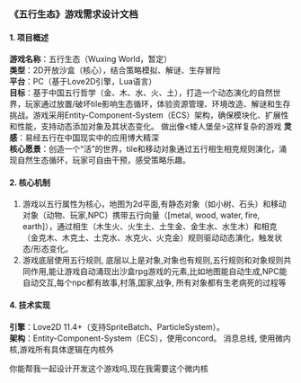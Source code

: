 ### 《五行生态》游戏需求设计文档

#### 1. **项目概述**
**游戏名称**：五行生态（Wuxing World，暂定）  
**类型**：2D开放沙盒（核心），结合策略模拟、解谜、生存冒险  
**平台**：PC（基于Love2D引擎，Lua语言）  
**目标**：基于中国五行哲学（金、木、水、火、土），打造一个动态演化的自然世界，玩家通过放置/破坏tile影响生态循环，体验资源管理、环境改造、解谜和生存挑战。游戏采用Entity-Component-System（ECS）架构，确保模块化、扩展性和性能，支持动态添加对象及其状态变化。  做出像<矮人堡垒>这样复杂的游戏
**灵感**：易经五行在中国现实中的应用博大精深  
**核心愿景**：创造一个“活”的世界，tile和移动对象通过五行相生相克规则演化，涌现自然生态循环，玩家可自由干预，感受策略乐趣。

#### 2. **核心机制**
1. 游戏以五行属性为核心，地图为2d平面,有静态对象（如小树、石头）和移动对象（动物、玩家,NPC）携带五行向量（[metal, wood, water, fire, earth]），通过相生（木生火、火生土、土生金、金生水、水生木）和相克（金克木、木克土、土克水、水克火、火克金）规则驱动动态演化，触发状态/形态变化。
2. 游戏底层使用五行规则, 底层以上是对象,对象也有规则,五行规则和对象规则共同作用,能让游戏自动涌现出沙盒rpg游戏的元素,比如地图能自动生成,NPC能自动交互,每个npc都有故事,村落,国家,战争, 所有对象都有生老病死的过程等


#### 4. **技术实现**
**引擎**：Love2D 11.4+（支持SpriteBatch、ParticleSystem）。  
**架构**：Entity-Component-System（ECS），使用concord。  消息总线, 使用微内核,游戏所有具体逻辑在内核外


你能帮我一起设计开发这个游戏吗,现在我需要这个微内核


